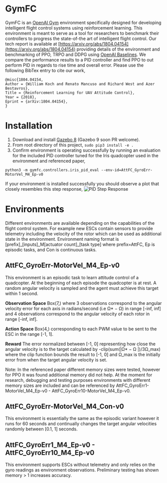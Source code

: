 # GymFC

GymFC is an [OpenAI Gym](https://github.com/openai/gym) environment specifically
designed for
developing intelligent flight control systems using reinforcement learning. This
environment is meant to serve as a tool for researchers to benchmark their
controllers to progress the state-of-the art of intelligent flight control.
Our tech report is available at [https://arxiv.org/abs/1804.04154](https://arxiv.org/abs/1804.04154)  providing details of the
environment and  benchmarking of PPO, TRPO and DDPG using [OpenAI Baselines](https://github.com/openai/baselines). We compare the performance results to a PID controller and find PPO to out perform PID in regards to rise time and overall error. Please use the following BibTex entry to cite our
work,
```
@misc{1804.04154,
Author = {William Koch and Renato Mancuso and Richard West and Azer Bestavros},
Title = {Reinforcement Learning for UAV Attitude Control},
Year = {2018},
Eprint = {arXiv:1804.04154},
}
```

# Installation 

1. Download and install [Gazebo 8](http://gazebosim.org/download) (Gazebo 9 soon
   PR welcome).
2. From root directory of this project, `sudo pip3 install -e .`
3. Confirm environment is operating successfully by running an evaluation for
   the
   included PID controller tuned for the Iris quadcopter used in the environment
and referenced paper,
```
python3 -m gymfc.controllers.iris_pid_eval --env-id=AttFC_GyroErr-MotorVel_M4_Ep-v0
```
If your environment is installed successfully you should observe a plot that
closely resembles this step response,
![PID Step
Response](https://raw.githubusercontent.com/wil3/gymfc/master/images/pid-step-AttFC_GyroErr-MotorVel_M4_Ep-v0.png)


# Environments

Different environments are available depending on the capabilities of the flight
control system. For example new ESCs contain sensors to provide telemetry
including the velocity of the rotor which can be used as additional state in the
environment. Environment naming format is [prefix]\_[inputs]\_M[actuator
count]\_[task type] where prefix=AttFC, Ep is episodic tasks, and Con is
continuous tasks.

## AttFC_GyroErr-MotorVel_M4_Ep-v0

This environment is an episodic task to learn attitude control of a quadcopter. At the beginning of each episode the
quadcopter is at rest. A random angular velocity is sampled and the agent must achieve this target  within
1 second. 

**Observation Space** Box(7,) where 3 observations correspond to the angular velocity error for each axis in radians/second (i.e Ω\* − Ω) in range [-inf, inf] and 4 observations correspond
to the angular velocity of each rotor in range [-inf, inf].
 
**Action Space** Box(4,) corresponding to each PWM value to be sent to the ESC in
the range [-1, 1].

**Reward** The error normalized between [-1, 0] representing how close the angular velocity is
to the target calculated by -clip(sum(|Ω\* − Ω |)/3Ω\_max)  where the clip
function bounds the result to [-1, 0] and  Ω\_max is the initially error from
when the target angular velocity is set.

Note: In the referenced paper different memory sizes were tested, however for PPO it was
found additional memory did not help. At the moment for research, debugging and testing purposes environments with different memory sizes are included and can be referenced by AttFC_GyroErr1-MotorVel_M4_Ep-v0 - AttFC_GyroErr10-MotorVel_M4_Ep-v0.

## AttFC_GyroErr-MotorVel_M4_Con-v0

This environment is essentially the same as the episodic variant however it runs
for 60 seconds and continually changes the target angular velocities randomly
between [0.1, 1] seconds.

## AttFC_GyroErr1_M4_Ep-v0 - AttFC_GyroErr10_M4_Ep-v0

This environment supports ESCs without telemetry and only relies on the gyro
readings as environment observations. Preliminary testing has shown memory > 1
increases accuracy. 
